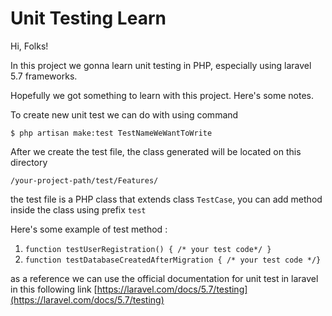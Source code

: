 # Unit Testing Learn

Hi, Folks!

In this project we gonna learn unit testing in PHP, especially using laravel 5.7 frameworks.

Hopefully we got something to learn with this project. Here's some notes.

To create new unit test we can do with using command 
```
$ php artisan make:test TestNameWeWantToWrite
```

After we create the test file, the class generated will be located on this directory 
```
/your-project-path/test/Features/
```

the test file is a PHP class that extends class `TestCase`, you can add method inside the class using prefix `test`

Here's some example of test method :
1. `function testUserRegistration() { /* your test code*/ }`
2. `function testDatabaseCreatedAfterMigration { /* your test code */}`

as a reference we can use the official documentation for unit test in laravel in this following link  [https://laravel.com/docs/5.7/testing](https://laravel.com/docs/5.7/testing)
